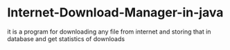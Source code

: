 # Internet-Download-Manager-in-java
it is a program for downloading any file from internet and storing that in database and get statistics of downloads 
